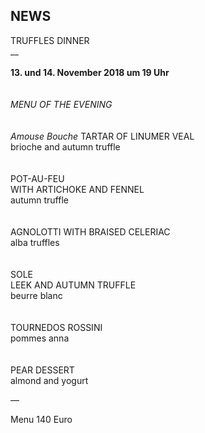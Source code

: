 ## NEWS

TRUFFLES DINNER<br>
__
<br>
<br>
**13. und 14. November 2018 um 19 Uhr**  
<br>
<br>
_MENU OF THE EVENING_  
<br>
<br>
_Amouse Bouche_
TARTAR OF LINUMER VEAL  
brioche and autumn truffle  
<br>
<br>
POT-AU-FEU  
WITH ARTICHOKE AND FENNEL  
autumn truffle  
<br>
<br>
AGNOLOTTI WITH BRAISED CELERIAC      
alba truffles  
<br>
<br>
SOLE  
LEEK AND AUTUMN TRUFFLE  
beurre blanc  
<br>
<br>
TOURNEDOS ROSSINI    
pommes anna  
<br>
<br>
PEAR DESSERT    
almond and yogurt   
  

—  
  
Menu 140 Euro 
